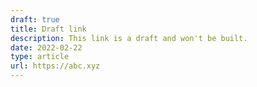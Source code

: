 ```yaml
---
draft: true
title: Draft link
description: This link is a draft and won't be built.
date: 2022-02-22
type: article
url: https://abc.xyz
---
```

